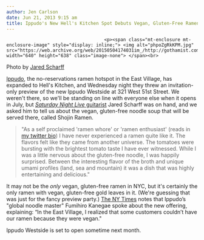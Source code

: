 ```yaml
---
author: Jen Carlson
date: Jun 21, 2013 9:15 am
title: Ippudo's New Hell's Kitchen Spot Debuts Vegan, Gluten-Free Ramen
---
```


	
										<p><span class="mt-enclosure mt-enclosure-image" style="display: inline;"> <img alt="phpoZgRkKPM.jpg" src="https://web.archive.org/web/20150504174031im_/http://gothamist.com/attachments/arts_jen/phpoZgRkKPM.jpg" width="640" height="638" class="image-none"> </span><br>
<span class="photo_caption">Photo by <a href="https://web.archive.org/web/20150504174031/http://instagram.com/p/aw2qXQQN2l/">Jared Scharff</a></span></p>

<p><a href="https://web.archive.org/web/20150504174031/http://www.ippudony.com/">Ippudo</a>, the no-reservations ramen hotspot in the East Village, has expanded to Hell&apos;s Kitchen, and Wednesday night they threw an invitation-only preview of the new Ippudo Westside at 321 West 51st Street. We weren&apos;t there, so we&apos;ll be standing on line with everyone else when it opens in July, but <a href="https://web.archive.org/web/20150504174031/http://gothamist.com/2012/11/08/jared_blake_scharff_saturday_night.php"><em>Saturday Night Live</em> guitarist</a> Jared Scharff was on hand, and we asked him to tell us about the vegan, gluten-free noodle soup that will be served there, called Shojin Ramen.</p>

<blockquote>&quot;As a self proclaimed &apos;ramen whore&apos; or &apos;ramen enthusiast&apos; (reads in <a href="https://web.archive.org/web/20150504174031/https://twitter.com/ScharffIsHere">my twitter bio</a>) I have never experienced a ramen quite like it. The flavors felt like they came from another universe. The tomatoes were bursting with the brightest tomato taste I have ever witnessed. While I was a little nervous about the gluten-free noodle, I was happily surprised. Between the interesting flavor of the broth and unique umami profiles (land, sea and mountain) it was a dish that was highly entertaining and delicious.&quot;</blockquote>

<p>It may not be the <em>only</em> vegan, gluten-free ramen in NYC, but it&apos;s certainly the only ramen with vegan, gluten-free gold leaves in it. (We&apos;re guessing that was just for the fancy preview party.) <a href="https://web.archive.org/web/20150504174031/http://dinersjournal.blogs.nytimes.com/2013/06/20/ippudos-brings-its-ramen-to-midtown/?_r=0">The NY Times</a> notes that Ippudo&#x2019;s &quot;global noodle master&quot; Fumihiro Kanegae spoke about the new offering, explaining: &#x201C;In the East Village, I realized that some customers couldn&#x2019;t have our ramen because they were vegan.&quot;</p>

<p>Ippudo Westside is set to open sometime next month.</p>					
										
									
				